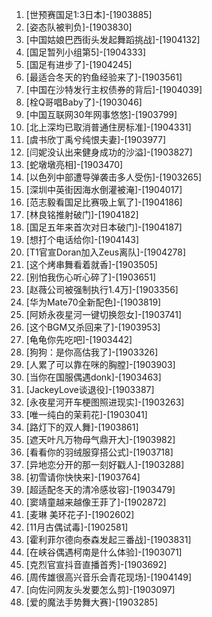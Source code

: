 
1. [世预赛国足1:3日本]-[1903885]
1. [姿态队被判负]-[1903830]
1. [中国姑娘巴西街头发起舞蹈挑战]-[1904132]
1. [国足暂列小组第5]-[1904333]
1. [国足有进步了]-[1904245]
1. [最适合冬天的钓鱼经验来了]-[1903561]
1. [中国在沙特发行主权债券的背后]-[1904039]
1. [栓Q哥唱Baby了]-[1903046]
1. [中国互联网30年网事悠悠]-[1903799]
1. [北上深均已取消普通住房标准]-[1904331]
1. [虞书欣丁禹兮纯恨夫妻]-[1903977]
1. [闫妮没认出来健身成功的沙溢]-[1903827]
1. [蛇墩墩亮相]-[1903470]
1. [以色列中部遭导弹袭击多人受伤]-[1903265]
1. [深圳中英街因海水倒灌被淹]-[1904017]
1. [范志毅看国足比赛吸上氧了]-[1904186]
1. [林良铭推射破门]-[1904182]
1. [国足五年来首次对日本破门]-[1904187]
1. [想打个电话给你]-[1904143]
1. [T1官宣Doran加入Zeus离队]-[1904278]
1. [这个烤串舞看着就香]-[1903505]
1. [别怕我伤心听心碎了]-[1903651]
1. [赵薇公司被强制执行1.4万]-[1903356]
1. [华为Mate70全新配色]-[1903819]
1. [阿娇永夜星河一键切换怨女]-[1903741]
1. [这个BGM又杀回来了]-[1903953]
1. [龟龟你先吃吧]-[1903442]
1. [狗狗：是你高估我了]-[1903326]
1. [人累了可以靠在咪的胸膛]-[1903903]
1. [当你在国服偶遇donk]-[1903463]
1. [JackeyLove谈退役]-[1903387]
1. [永夜星河开车梗图照进现实]-[1903263]
1. [唯一纯白的茉莉花]-[1903041]
1. [路灯下的双人舞]-[1903861]
1. [遮天叶凡万物母气鼎开大]-[1903982]
1. [看看你的羽绒服穿搭公式]-[1903718]
1. [异地恋分开的那一刻好戳人]-[1903288]
1. [初雪请你快快来]-[1903764]
1. [超适配冬天的清冷感妆容]-[1903479]
1. [窦靖童越来越像王菲了]-[1902872]
1. [麦琳 美环花子]-[1902602]
1. [11月古偶试毒]-[1902581]
1. [霍利菲尔德向泰森发起三番战]-[1903831]
1. [在峡谷偶遇柯南是什么体验]-[1903071]
1. [克烈官宣抖音直播首秀]-[1903692]
1. [周传雄很高兴音乐会青花现场]-[1904149]
1. [向佐问网友头发要怎么剪]-[1903097]
1. [爱的魔法手势舞大赛]-[1903285]